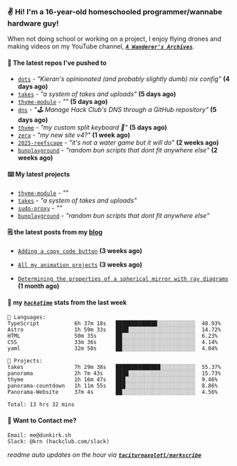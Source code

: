 ### ✌️ Hi! I'm a 16-year-old homeschooled programmer/wannabe hardware guy!

When not doing school or working on a project, I enjoy flying drones and making videos on my YouTube channel, [**_`A Wanderer's Archives`_**](https://youtube.com/@wanderer.archives).

#### 👷 The latest repos I've pushed to

- [`dots`](https://github.com/taciturnaxolotl/dots) - _"Kieran's opinionated (and probably slightly dumb) nix config"_ **(4 days ago)**
- [`takes`](https://github.com/taciturnaxolotl/takes) - _"a system of takes and uploads"_ **(5 days ago)**
- [`thyme-module`](https://github.com/taciturnaxolotl/thyme-module) - _""_ **(5 days ago)**
- [`dns`](https://github.com/hackclub/dns) - _"🕹 Manage Hack Club's DNS through a GitHub repository"_ **(5 days ago)**
- [`thyme`](https://github.com/taciturnaxolotl/thyme) - _"my custom split keyboard 🫶"_ **(5 days ago)**
- [`zera`](https://github.com/taciturnaxolotl/zera) - _"my new site v4?"_ **(1 week ago)**
- [`2025-reefscape`](https://github.com/df1317/2025-reefscape) - _"it's not a water game but it will do"_ **(2 weeks ago)**
- [`bunplayground`](https://github.com/taciturnaxolotl/bunplayground) - _"random bun scripts that dont fit anywhere else"_ **(2 weeks ago)**

#### ⌨️ My latest projects

- [`thyme-module`](https://github.com/taciturnaxolotl/thyme-module) - _""_
- [`takes`](https://github.com/taciturnaxolotl/takes) - _"a system of takes and uploads"_
- [`sudo-proxy`](https://github.com/taciturnaxolotl/sudo-proxy) - _""_
- [`bunplayground`](https://github.com/taciturnaxolotl/bunplayground) - _"random bun scripts that dont fit anywhere else"_

#### 🗒️ the latest posts from my [blog](https://dunkirk.sh)

- [`Adding a copy code button`](https://dunkirk.sh/blog/adding-a-copy-button/) **(3 weeks ago)**

- [`All my animation projects`](https://dunkirk.sh/blog/my-animations/) **(3 weeks ago)**

- [`Determining the properties of a spherical mirror with ray diagrams`](https://dunkirk.sh/blog/spherical-ray-diagrams/) **(1 month ago)**



#### 📡 my [_`hackatime`_](https://waka.hackclub.com) stats from the last week

```text
💾 Languages:
TypeScript           6h 37m 18s   █████████████░░░░░░░░░░░░  48.93%
Astro                1h 59m 33s   ████░░░░░░░░░░░░░░░░░░░░░  14.72%
HTML                 50m 35s      ██░░░░░░░░░░░░░░░░░░░░░░░  6.23%
CSS                  33m 36s      ██░░░░░░░░░░░░░░░░░░░░░░░  4.14%
yaml                 32m 50s      ██░░░░░░░░░░░░░░░░░░░░░░░  4.04%

💼 Projects:
takes                7h 29m 38s   ██████████████░░░░░░░░░░░  55.37%
panorama             2h 7m 43s    ████░░░░░░░░░░░░░░░░░░░░░  15.73%
thyme                1h 16m 47s   ███░░░░░░░░░░░░░░░░░░░░░░  9.46%
panorama-countdown   1h 11m 55s   ███░░░░░░░░░░░░░░░░░░░░░░  8.86%
Panorama-Website     37m 4s       ██░░░░░░░░░░░░░░░░░░░░░░░  4.56%

Total: 13 hrs 32 mins
```

#### 📮 Want to Contact me?

```text
Email: me@dunkirk.sh
Slack: @krn (hackclub.com/slack)
```

_readme auto updates on the hour via [**`taciturnaxolotl/markscribe`**](https://github.com/taciturnaxolotl/markscribe)_

